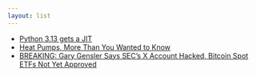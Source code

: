 ```yaml
---
layout: list
---
```


 - [Python 3.13 gets a JIT](https://tonybaloney.github.io/posts/python-gets-a-jit.html)
 - [Heat Pumps, More Than You Wanted to Know](https://calv.info/heat-pumps)
 - [BREAKING: Gary Gensler Says SEC’s X Account Hacked, Bitcoin Spot ETFs Not Yet Approved](https://en.bitcoinsistemi.com/breaking-gary-gensler-says-secs-x-account-hacked-bitcoin-spot-etfs-not-yet-approved/)
